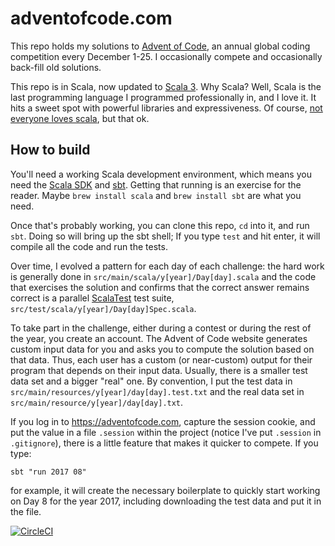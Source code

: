 # adventofcode.com

This repo holds my solutions to [Advent of Code](https://adventofcode.com), an annual global coding competition every
December 1-25. I occasionally compete and occasionally back-fill old solutions.

This repo is in Scala, now updated to [Scala 3](https://docs.scala-lang.org/scala3/). Why Scala? Well,
Scala is the last programming language I programmed professionally in, and I love it. It hits
a sweet spot with powerful libraries and expressiveness. Of course,
[not everyone loves scala](https://www.google.com/search?q=scala+sucks), but that ok.

## How to build

You'll need a working Scala development environment, which means you need the
[Scala SDK](https://www.scala-lang.org/download/scala3.html) and [sbt](https://www.scala-sbt.org/download.html). Getting
that running is an exercise for the reader. Maybe `brew install scala` and `brew install sbt` are what you need.

Once that's probably working, you can clone this repo, `cd` into it, and run `sbt`. Doing so will bring up the sbt shell;
If you type `test` and hit enter, it will compile all the code and run the tests.

Over time, I evolved a pattern for each day of each challenge: the hard work is generally done
in `src/main/scala/y[year]/Day[day].scala` and the code that exercises the solution and confirms that the correct
answer remains correct is a parallel [ScalaTest](https://www.scalatest.org) test
suite, `src/test/scala/y[year]/Day[day]Spec.scala`.

To take part in the challenge, either during a contest or during the rest of the year, you create an account. The Advent of Code
website generates custom input data for you and asks you to compute the solution based on that data. Thus, each
user has a custom (or near-custom) output for their program that depends on their input data. Usually, there is a smaller
test data set and a bigger "real" one. By convention, I put the test data in `src/main/resources/y[year]/day[day].test.txt`
and the real data set in `src/main/resource/y[year]/day[day].txt`.

If you log in to https://adventofcode.com, capture the session cookie, and put the value in a file `.session` within the
project (notice I've put `.session` in `.gitignore`), there is a little feature that makes it quicker to compete. If you type:

`sbt "run 2017 08"`

for example, it will create the necessary boilerplate to quickly start working on Day 8 for the year 2017, including downloading
the test data and put it in the file.

[![CircleCI](https://circleci.com/gh/ebowman/adventofcode.com.svg?style=svg)](https://circleci.com/gh/ebowman/adventofcode.com)
